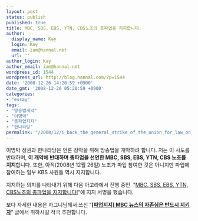 ```yaml
---
layout: post
status: publish
published: true
title: MBC, SBS, EBS, YTN, CBS노조의 총파업을 지지합니다.
author:
  display_name: Kay
  login: Kay
  email: iam@hannal.net
  url: ''
author_login: Kay
author_email: iam@hannal.net
wordpress_id: 1544
wordpress_url: http://blog.hannal.com/?p=1544
date: '2008-12-26 14:20:59 +0900'
date_gmt: '2008-12-26 05:20:59 +0900'
categories:
- "essay"
tags:
- "방송법개악"
- "이명박"
- "총파업지지"
- "한나라당"
permalink: "/2008/12/i_back_the_general_strike_of_the_union_for_law_on_broadcasting"
---
```

<p>이명박 정권과 한나라당은 언론 장악을 위해 방송법을 개악하려 합니다. 저는 이 시도를 반대하며, <strong>이 개악에 반대하며 총파업을 선언한 MBC, SBS, EBS, YTN, CBS 노조를 지지</strong>합니다. 또한, 아직(2008년 12월 26일) 노조가 파업 참여한 것은 아니지만 파업에 참여하는 일부 KBS 사원들 역시 지지합니다.</p>
<p>지지하는 의지를 나타내기 위해 다음 아고라에서 진행 중인  		“<a href="http://agora.media.daum.net/petition/view?id=64670">MBC, SBS, EBS, YTN, CBS노조의 총파업을 지지합니다!</a>”에 지지 서명을 했습니다.</p>
<p>보다 자세한 내용은 자그니님께서 쓰신 “<strong><a href="http://news.egloos.com/1852429">[파업지지] MBC 뉴스의 자존심은 반드시 지키자</a></strong>” 글에서 취하시길 적극 추천합니다.</p>
